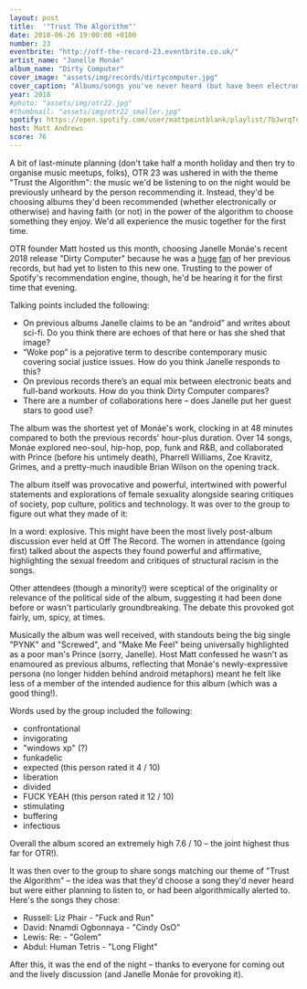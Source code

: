 ```yaml
---
layout: post
title:  '"Trust The Algorithm"'
date: 2018-06-26 19:00:00 +0100
number: 23
eventbrite: "http://off-the-record-23.eventbrite.co.uk/"
artist_name: "Janelle Monáe"
album_name: "Dirty Computer"
cover_image: "assets/img/records/dirtycomputer.jpg"
cover_caption: "Albums/songs you've never heard (but have been electronically recommended)"
year: 2018
#photo: "assets/img/otr22.jpg"
#thumbnail: "assets/img/otr22_smaller.jpg"
spotify: https://open.spotify.com/user/mattpointblank/playlist/7bJwrqToWBc5O7pXOA2bjw?si=po4w4OtRSOi8WM5eNUyxSA
host: Matt Andrews
score: 76
---
```


A bit of last-minute planning (don't take half a month holiday and then try to organise music meetups, folks), OTR 23 was ushered in with the theme "Trust the Algorithm": the music we'd be listening to on the night would be previously unheard by the person recommending it. Instead, they'd be choosing albums they'd been recommended (whether electronically or otherwise) and having faith (or not) in the power of the algorithm to choose something they enjoy. We'd all experience the music together for the first time.

OTR founder Matt hosted us this month, choosing Janelle Monáe's recent 2018 release "Dirty Computer" because he was a [huge](https://www.scenepointblank.com/reviews/janelle-monae/the-archandroid/) [fan](https://www.scenepointblank.com/reviews/janelle-monae/electric-lady/) of her previous records, but had yet to listen to this new one. Trusting to the power of Spotify's recommendation engine, though, he'd be hearing it for the first time that evening.

Talking points included the following:

- On previous albums Janelle claims to be an “android” and writes about sci-fi. Do you think there are echoes of that here or has she shed that image?
- “Woke pop” is a pejorative term to describe contemporary music covering social justice issues. How do you think Janelle responds to this?
- On previous records there’s an equal mix between electronic beats and full-band workouts. How do you think Dirty Computer compares?
- There are a number of collaborations here – does Janelle put her guest stars to good use?

The album was the shortest yet of Monáe's work, clocking in at 48 minutes compared to both the previous records' hour-plus duration. Over 14 songs, Monáe explored neo-soul, hip-hop, pop, funk and R&B, and collaborated with Prince (before his untimely death), Pharrell Williams, Zoe Kravitz, Grimes, and a pretty-much inaudible Brian Wilson on the opening track.

The album itself was provocative and powerful, intertwined with powerful statements and explorations of female sexuality alongside searing critiques of society, pop culture, politics and technology. It was over to the group to figure out what they made of it:   

In a word: explosive. This might have been the most lively post-album discussion ever held at Off The Record. The women in attendance (going first) talked about the aspects they found powerful and affirmative, highlighting the sexual freedom and critiques of structural racism in the songs. 

Other attendees (though a minority!) were sceptical of the originality or relevance of the political side of the album, suggesting it had been done before or wasn't particularly groundbreaking. The debate this provoked got fairly, um, spicy, at times. 

Musically the album was well received, with standouts being the big single "PYNK" and "Screwed", and "Make Me Feel" being universally highlighted as a poor man's Prince (sorry, Janelle). Host Matt confessed he wasn't as enamoured as previous albums, reflecting that Monáe's newly-expressive persona (no longer hidden behind android metaphors) meant he felt like less of a member of the intended audience for this album (which was a good thing!).

Words used by the group included the following:

- confrontational
- invigorating
- "windows xp" (?)
- funkadelic
- expected (this person rated it 4 / 10)
- liberation
- divided
- FUCK YEAH (this person rated it 12 / 10)
- stimulating
- buffering
- infectious
 
 Overall the album scored an extremely high 7.6 / 10 – the joint highest thus far for OTR!).

It was then over to the group to share songs matching our theme of "Trust the Algorithm" – the idea was that they'd choose a song they'd never heard but were either planning to listen to, or had been algorithmically alerted to. Here's the songs they chose:

- Russell: Liz Phair - "Fuck and Run"
- David: Nnamdi Ogbonnaya - "Cindy OsO"
- Lewis: Re: - "Golem"
- Abdul: Human Tetris - "Long Flight"

After this, it was the end of the night – thanks to everyone for coming out and the lively discussion (and Janelle Monáe for provoking it).